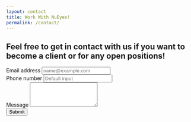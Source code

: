 ```yaml
---
layout: contact
title: Work With NuEyes!
permalink: /contact/
---
```


## Feel free to get in contact with us if you want to become a client or for any open positions!

<form>
    <div class="form-group">
        <label for="email">Email address</label>
        <input type="email" class="form-control" id="email" placeholder="name@example.com"/>
    </div>
    <div class="form-group">
        <label for="phone">Phone number</label>
        <input class="form-control" type="text" id="phone" placeholder="Default input"/>
    </div>
    <div class="form-group">
        <label for="message">Message</label>
        <textarea class="form-control" id="message" rows="4"></textarea>
    </div>
    <div class="form-group">
        <button type="submit" class="btn">Submit</button>
    </div>
</form>